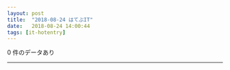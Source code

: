 ```yaml
---
layout: post
title:  "2018-08-24 はてぶIT"
date:   2018-08-24 14:00:44
tags: [it-hotentry]
---
```

0 件のデータあり

<hr>
